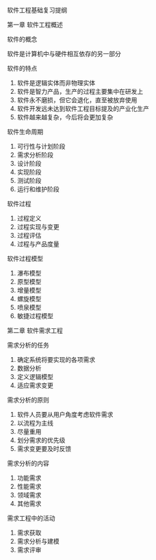 软件工程基础复习提纲

第一章 软件工程概述

软件的概念

软件是计算机中与硬件相互依存的另一部分

软件的特点

1.  软件是逻辑实体而非物理实体
2.  软件是智力产品，生产的过程主要集中在研发上
3.  软件永不磨损，但它会退化，直至被放弃使用
4.  软件开发远未达到软件工程目标提及的产业化生产
5.  软件越来越复杂，今后将会更加复杂

软件生命周期

1.  可行性与计划阶段
2.  需求分析阶段
3.  设计阶段
4.  实现阶段
5.  测试阶段
6.  运行和维护阶段

软件过程

1.  过程定义
2.  过程实现与变更
3.  过程评估
4.  过程与产品度量

软件过程模型

1.  瀑布模型
2.  原型模型
3.  增量模型
4.  螺旋模型
5.  喷泉模型
6.  敏捷过程模型

第二章 软件需求工程

需求分析的任务

1.  确定系统将要实现的各项需求
2.  数据分析
3.  定义逻辑模型
4.  适应需求变更

需求分析的原则

1.  软件人员要从用户角度考虑软件需求
2.  以流程为主线
3.  尽量重用
4.  划分需求的优先级
5.  需求变更要及时反馈

需求分析的内容

1.  功能需求
2.  性能需求
3.  领域需求
4.  其他需求

需求工程中的活动

1.  需求获取
2.  需求分析与建模
3.  需求评审